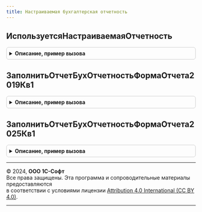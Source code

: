 ```yaml
---
title: Настраиваемая бухгалтерская отчетность
---
```



## ИспользуетсяНастраиваемаяОтчетность
<details style="margin: 1em 0; padding: 0.5em; border: 1px solid #ccc; border-radius: 6px;">

<summary style="font-weight: bold; cursor: pointer;">Описание, пример вызова</summary>

```bsl

// Выполняет проверку используется ли для выбранных организаций настраиваемая отчетность.
//
// Параметры:
//  ПараметрыОтчета - Структура - набор именованных параметров для определения вариантов заполнения отчета.
//
// Возвращаемое значение:
//  Булево
Функция ИспользуетсяНастраиваемаяОтчетность(ПараметрыОтчета) Экспорт
```

Пример вызова
```bsl
Результат = НастраиваемаяБухгалтерскаяОтчетность.ИспользуетсяНастраиваемаяОтчетность(ПараметрыОтчета) 
```
</details>

## ЗаполнитьОтчетБухОтчетностьФормаОтчета2019Кв1
<details style="margin: 1em 0; padding: 0.5em; border: 1px solid #ccc; border-radius: 6px;">

<summary style="font-weight: bold; cursor: pointer;">Описание, пример вызова</summary>

```bsl

// Заполняет РегламентированныйОтчетБухОтчетность по форме ФормаОтчета2019Кв1.
//
// Параметры:
//  ПараметрыОтчета - Структура - набор именованных параметров для определения вариантов заполнения отчета.
//  Контейнер - Структура - Показателей отчета.
//
Процедура ЗаполнитьОтчетБухОтчетностьФормаОтчета2019Кв1(ПараметрыОтчета, Контейнер) Экспорт
```

Пример вызова
```bsl
НастраиваемаяБухгалтерскаяОтчетность.ЗаполнитьОтчетБухОтчетностьФормаОтчета2019Кв1(ПараметрыОтчета, Контейнер) 
```
</details>

## ЗаполнитьОтчетБухОтчетностьФормаОтчета2025Кв1
<details style="margin: 1em 0; padding: 0.5em; border: 1px solid #ccc; border-radius: 6px;">

<summary style="font-weight: bold; cursor: pointer;">Описание, пример вызова</summary>

```bsl

// Заполняет РегламентированныйОтчетБухОтчетность по форме ФормаОтчета2025Кв1.
//
// Параметры:
//  ПараметрыОтчета - Структура - набор именованных параметров для определения вариантов заполнения отчета.
//  Контейнер - Структура - Показателей отчета.
//
Процедура ЗаполнитьОтчетБухОтчетностьФормаОтчета2025Кв1(ПараметрыОтчета, Контейнер) Экспорт
```

Пример вызова
```bsl
НастраиваемаяБухгалтерскаяОтчетность.ЗаполнитьОтчетБухОтчетностьФормаОтчета2025Кв1(ПараметрыОтчета, Контейнер) 
```
</details>

---

© 2024, **ООО 1С-Софт**  
Все права защищены. Эта программа и сопроводительные материалы предоставляются  
в соответствии с условиями лицензии [Attribution 4.0 International (CC BY 4.0)](https://creativecommons.org/licenses/by/4.0/legalcode).

---
